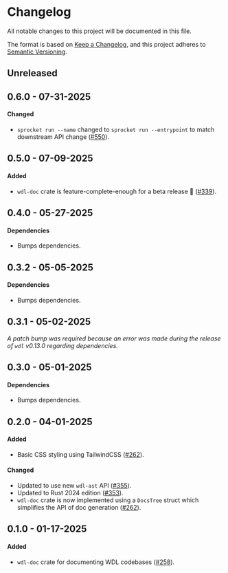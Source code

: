 # Changelog

All notable changes to this project will be documented in this file.

The format is based on [Keep a Changelog](https://keepachangelog.com/en/1.1.0/),
and this project adheres to [Semantic Versioning](https://semver.org/spec/v2.0.0.html).

## Unreleased

## 0.6.0 - 07-31-2025

#### Changed

* `sprocket run --name` changed to `sprocket run --entrypoint` to match downstream API change ([#550](https://github.com/stjude-rust-labs/wdl/pull/550)).

## 0.5.0 - 07-09-2025

#### Added

* `wdl-doc` crate is feature-complete-enough for a beta release :tada: ([#339](https://github.com/stjude-rust-labs/wdl/pull/339)).

## 0.4.0 - 05-27-2025

#### Dependencies

* Bumps dependencies.

## 0.3.2 - 05-05-2025

#### Dependencies

* Bumps dependencies.

## 0.3.1 - 05-02-2025

_A patch bump was required because an error was made during the release of `wdl` v0.13.0 regarding dependencies._

## 0.3.0 - 05-01-2025

#### Dependencies

* Bumps dependencies.

## 0.2.0 - 04-01-2025

#### Added

* Basic CSS styling using TailwindCSS ([#262](https://github.com/stjude-rust-labs/wdl/pull/262)).

#### Changed

* Updated to use new `wdl-ast` API ([#355](https://github.com/stjude-rust-labs/wdl/pull/355)).
* Updated to Rust 2024 edition ([#353](https://github.com/stjude-rust-labs/wdl/pull/353)).
* `wdl-doc` crate is now implemented using a `DocsTree` struct which simplifies
  the API of doc generation ([#262](https://github.com/stjude-rust-labs/wdl/pull/262)).

## 0.1.0 - 01-17-2025

#### Added

* `wdl-doc` crate for documenting WDL codebases ([#258](https://github.com/stjude-rust-labs/wdl/pull/248)).
